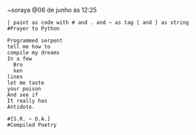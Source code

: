 ~soraya
@06 de junho às 12:25

    | paint as code with # and . and ~ as tag [ and ] as string
    #Prayer to Python

    Programmed serpent
    tell me how to
    compile my dreams
    In a few
      Bro
      ken
    lines
    let me taste
    your poison
    And see if
    It really has
    Antidote.

    #[S.R. ~ D.A.]
    #Compiled Poetry
